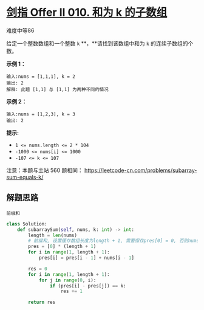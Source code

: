 # [剑指 Offer II 010. 和为 k 的子数组](https://leetcode.cn/problems/QTMn0o/)

难度中等86

给定一个整数数组和一个整数 `k` **，**请找到该数组中和为 `k` 的连续子数组的个数。

 

**示例 1：**

```
输入:nums = [1,1,1], k = 2
输出: 2
解释: 此题 [1,1] 与 [1,1] 为两种不同的情况
```

**示例 2：**

```
输入:nums = [1,2,3], k = 3
输出: 2
```

 

**提示:**

- `1 <= nums.length <= 2 * 104`
- `-1000 <= nums[i] <= 1000`
- `-107 <= k <= 107`

 

注意：本题与主站 560 题相同： https://leetcode-cn.com/problems/subarray-sum-equals-k/



## 解题思路

```
前缀和
```

```python
class Solution:
    def subarraySum(self, nums, k: int) -> int:
        length = len(nums)
        # 前缀和, 设置缓存数组长度为length + 1, 需要保存pres[0] = 0, 否则nums[0:1]获取和会出现问题
        pres = [0] * (length + 1)
        for i in range(1, length + 1):
            pres[i] = pres[i - 1] + nums[i - 1]

        res = 0
        for i in range(1, length + 1):
            for j in range(0, i):
                if (pres[i] - pres[j]) == k:
                    res += 1

        return res
```

